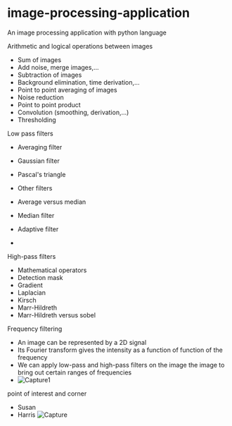 # image-processing-application
An image processing application with python language

Arithmetic and logical operations between images

  + Sum of images
  + Add noise, merge images,...
  + Subtraction of images
  + Background elimination, time derivation,...
  + Point to point averaging of images
  + Noise reduction
  + Point to point product
  + Convolution (smoothing, derivation,...)
  + Thresholding
  
 Low pass filters
 
  + Averaging filter
  + Gaussian filter
  + Pascal's triangle
  + Other filters
  
 + Average versus median
 + Median filter
 + Adaptive filter
 + 
  High-pass filters
  
  + Mathematical operators
  + Detection mask
  + Gradient
  + Laplacian
  + Kirsch
  + Marr-Hildreth
  + Marr-Hildreth versus sobel

Frequency filtering

 + An image can be represented by a 2D signal
 + Its Fourier transform gives the intensity as a function of function of the frequency
 + We can apply low-pass and high-pass filters on the image the image to bring out certain ranges of frequencies
 + ![Capture1](https://user-images.githubusercontent.com/79747866/198334466-f306ec14-1c03-4b86-8e4f-9bc4e3e1bdf7.PNG)

point of interest and corner
 + Susan
 + Harris
![Capture](https://user-images.githubusercontent.com/79747866/198335157-d1c78992-5c83-4cba-b032-70dfe922b806.PNG)
